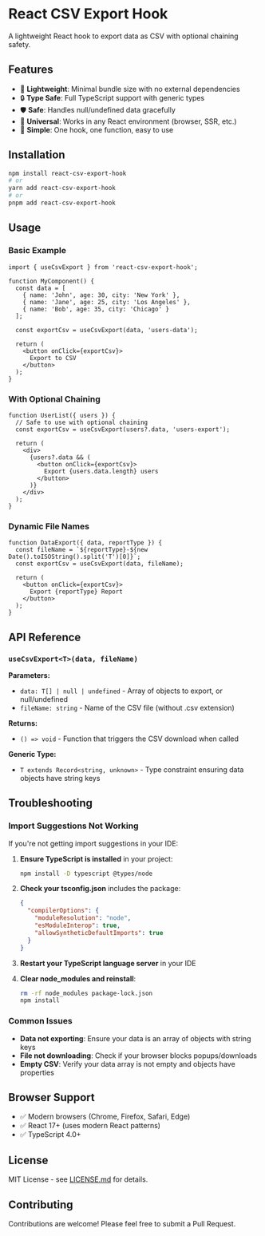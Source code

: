 # React CSV Export Hook

A lightweight React hook to export data as CSV with optional chaining safety.

## Features

- 🚀 **Lightweight**: Minimal bundle size with no external dependencies
- 🔒 **Type Safe**: Full TypeScript support with generic types
- 🛡️ **Safe**: Handles null/undefined data gracefully
- 📱 **Universal**: Works in any React environment (browser, SSR, etc.)
- 🎯 **Simple**: One hook, one function, easy to use

## Installation

```bash
npm install react-csv-export-hook
# or
yarn add react-csv-export-hook
# or
pnpm add react-csv-export-hook
```

## Usage

### Basic Example

```tsx
import { useCsvExport } from 'react-csv-export-hook';

function MyComponent() {
  const data = [
    { name: 'John', age: 30, city: 'New York' },
    { name: 'Jane', age: 25, city: 'Los Angeles' },
    { name: 'Bob', age: 35, city: 'Chicago' }
  ];
  
  const exportCsv = useCsvExport(data, 'users-data');
  
  return (
    <button onClick={exportCsv}>
      Export to CSV
    </button>
  );
}
```

### With Optional Chaining

```tsx
function UserList({ users }) {
  // Safe to use with optional chaining
  const exportCsv = useCsvExport(users?.data, 'users-export');
  
  return (
    <div>
      {users?.data && (
        <button onClick={exportCsv}>
          Export {users.data.length} users
        </button>
      )}
    </div>
  );
}
```

### Dynamic File Names

```tsx
function DataExport({ data, reportType }) {
  const fileName = `${reportType}-${new Date().toISOString().split('T')[0]}`;
  const exportCsv = useCsvExport(data, fileName);
  
  return (
    <button onClick={exportCsv}>
      Export {reportType} Report
    </button>
  );
}
```

## API Reference

### `useCsvExport<T>(data, fileName)`

**Parameters:**
- `data: T[] | null | undefined` - Array of objects to export, or null/undefined
- `fileName: string` - Name of the CSV file (without .csv extension)

**Returns:**
- `() => void` - Function that triggers the CSV download when called

**Generic Type:**
- `T extends Record<string, unknown>` - Type constraint ensuring data objects have string keys

## Troubleshooting

### Import Suggestions Not Working

If you're not getting import suggestions in your IDE:

1. **Ensure TypeScript is installed** in your project:
   ```bash
   npm install -D typescript @types/node
   ```

2. **Check your tsconfig.json** includes the package:
   ```json
   {
     "compilerOptions": {
       "moduleResolution": "node",
       "esModuleInterop": true,
       "allowSyntheticDefaultImports": true
     }
   }
   ```

3. **Restart your TypeScript language server** in your IDE

4. **Clear node_modules and reinstall**:
   ```bash
   rm -rf node_modules package-lock.json
   npm install
   ```

### Common Issues

- **Data not exporting**: Ensure your data is an array of objects with string keys
- **File not downloading**: Check if your browser blocks popups/downloads
- **Empty CSV**: Verify your data array is not empty and objects have properties

## Browser Support

- ✅ Modern browsers (Chrome, Firefox, Safari, Edge)
- ✅ React 17+ (uses modern React patterns)
- ✅ TypeScript 4.0+

## License

MIT License - see [LICENSE.md](LICENSE.md) for details.

## Contributing

Contributions are welcome! Please feel free to submit a Pull Request.

